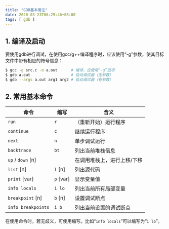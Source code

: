 ```yaml
---
title: "GDB基本用法"
date: 2020-03-23T06:29:46+08:00
tags: [ gdb ]
---
```


## 1. 编译及启动

要使用gdb进行调试，在使用gcc/g++编译程序时，应该使用“-g”参数，使其目标文件中带有相应的符号信息：

```sh
$ gcc -g src.c -o a.out      # 编译，应使用“-g”选项
$ gdb a.out                  # 启动调试器（无参数）
$ gdb --args a.out arg1 arg2 # 启动调试器（有参数）
```

## 2. 常用基本命令

| 命令 | 缩写 | 含义 |
|------|------|------|
| `run` | `r` | （重新开始）运行程序 |
| `continue` | `c` | 继续运行程序 |
| `next` | `n` | 单步调试运行 |
| `backtrace` | `bt` | 列出当前堆栈信息 |
| `up` / `down` [n] | | 在调用堆栈上，进行上移/下移 |
| `list` [n] | `l` [n] | 列出源代码 |
| `print` [var] | `p` [var] | 显示变量值 |
| `info locals` | `i lo` | 列出当前所有局部变量 |
| `breakpoint` [n] | `b` [n] | 设置调试断点 |
| `info breakpoints` | `i b` | 列出当前设置的调试断点 |

在使用命令时，若无歧义，可使用缩写。比如“`info locals`”可以缩写为“`i lo`”。
